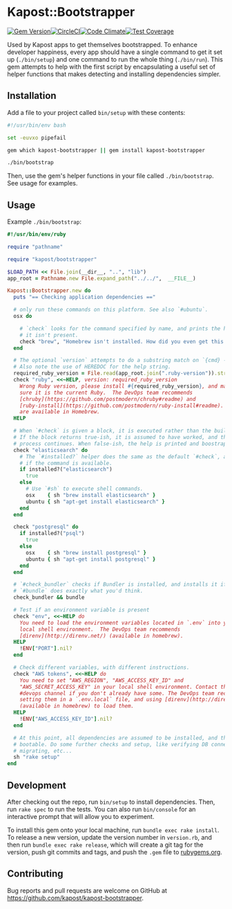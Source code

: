 # Kapost::Bootstrapper

[![Gem Version](https://badge.fury.io/rb/kapost-bootstrapper.svg)](https://badge.fury.io/rb/kapost-bootstrapper)[![CircleCI](https://circleci.com/gh/kapost/kapost-bootstrapper.svg?style=svg)](https://circleci.com/gh/kapost/kapost-bootstrapper)[![Code Climate](https://codeclimate.com/repos/57572a32ba1caf007e0006eb/badges/5709b4889adbab6624da/gpa.svg)](https://codeclimate.com/repos/57572a32ba1caf007e0006eb/feed)[![Test Coverage](https://codeclimate.com/repos/57572a32ba1caf007e0006eb/badges/5709b4889adbab6624da/coverage.svg)](https://codeclimate.com/repos/57572a32ba1caf007e0006eb/coverage)

Used by Kapost apps to get themselves bootstrapped. To enhance developer happiness, every app should have a single command to get it set up (`./bin/setup`) and one command to run the whole thing (`./bin/run`). This gem attempts to help with the first script by encapsulating a useful set of helper functions that makes detecting and installing dependencies simpler.

## Installation

Add a file to your project called `bin/setup` with these contents:

```bash
#!/usr/bin/env bash

set -euvxo pipefail

gem which kapost-bootstrapper || gem install kapost-bootstrapper

./bin/bootstrap
```

Then, use the gem's helper functions in your file called `./bin/bootstrap`. See usage for examples.

## Usage

Example `./bin/bootstrap`:

```ruby
#!/usr/bin/env/ruby

require "pathname"

require "kapost/bootstrapper"

$LOAD_PATH << File.join(__dir__, "..", "lib")
app_root = Pathname.new File.expand_path("../../",  __FILE__)

Kapost::Bootstrapper.new do
  puts "== Checking application dependencies =="

  # only run these commands on this platform. See also `#ubuntu`.
  osx do

    # `check` looks for the command specified by name, and prints the help if
    # it isn't present.
    check "brew", "Homebrew isn't installed. How did you even get this far?"
  end

  # The optional `version` attempts to do a substring match on `{cmd} --version`.
  # Also note the use of HEREDOC for the help string.
  required_ruby_version = File.read(app_root.join(".ruby-version")).strip
  check "ruby", <<~HELP, version: required_ruby_version
    Wrong Ruby version, please install #{required_ruby_version}, and make
    sure it is the current Ruby.  The DevOps team recommends
    [chruby](https://github.com/postmodern/chruby#readme) and
    [ruby-install](https://github.com/postmodern/ruby-install#readme). Both
    are available in Homebrew.
  HELP

  # When `#check` is given a block, it is executed rather than the built-in check.
  # If the block returns true-ish, it is assumed to have worked, and the bootstrap
  # process continues. When false-ish, the help is printed and boostrap is halted.
  check "elasticsearch" do
    # The `#installed?` helper does the same as the default `#check`, and merely checks
    # if the command is available.
    if installed?("elasticsearch")
      true
    else
      # Use `#sh` to execute shell commands.
      osx    { sh "brew install elasticsearch" }
      ubuntu { sh "apt-get install elasticsearch" }
    end
  end

  check "postgresql" do
    if installed?("psql")
      true
    else
      osx    { sh "brew install postgresql" }
      ubuntu { sh "apt-get install postgresql" }
    end
  end

  # `#check_bundler` checks if Bundler is installed, and installs it if not.
  # `#bundle` does exactly what you'd think.
  check_bundler && bundle

  # Test if an environment variable is present
  check "env", <<~HELP do
    You need to load the environment variables located in `.env` into your
    local shell environment.  The DevOps team recommends
    [direnv](http://direnv.net/) (available in homebrew).
  HELP
    !ENV["PORT"].nil?
  end

  # Check different variables, with different instructions.
  check "AWS tokens", <<~HELP do
    You need to set "AWS_REGION", "AWS_ACCESS_KEY_ID" and
    "AWS_SECRET_ACCESS_KEY" in your local shell environment. Contact the
    #devops channel if you don't already have some. The DevOps team recommends
    setting them in a `.env.local` file, and using [direnv](http://direnv.net/)
    (available in homebrew) to load them.
  HELP
    !ENV["AWS_ACCESS_KEY_ID"].nil?
  end

  # At this point, all dependencies are assumed to be installed, and the app should be
  # bootable. Do some further checks and setup, like verifying DB connections and
  # migrating, etc...
  sh "rake setup"
end
```

## Development

After checking out the repo, run `bin/setup` to install dependencies. Then, run `rake spec` to run the tests. You can also run `bin/console` for an interactive prompt that will allow you to experiment.

To install this gem onto your local machine, run `bundle exec rake install`. To release a new version, update the version number in `version.rb`, and then run `bundle exec rake release`, which will create a git tag for the version, push git commits and tags, and push the `.gem` file to [rubygems.org](https://rubygems.org).

## Contributing

Bug reports and pull requests are welcome on GitHub at https://github.com/kapost/kapost-bootstrapper.

